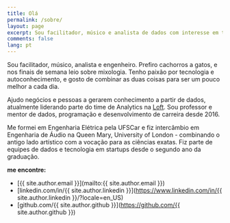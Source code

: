 ```yaml
---
title: Olá
permalink: /sobre/
layout: page
excerpt: Sou facilitador, músico e analista de dados com interesse em tecnologia, programação, produtividade e autoconhecimento.
comments: false
lang: pt
---
```


Sou facilitador, músico, analista e engenheiro. Prefiro cachorros a gatos, e nos finais de semana leio sobre mixologia. Tenho paixão por tecnologia e autoconhecimento, e gosto de combinar as duas coisas para ser um pouco melhor a cada dia.

Ajudo negócios e pessoas a gerarem conhecimento a partir de dados, atualmente liderando parte do time de Analytics na [Loft](https://www.loft.com.br). Sou professor e mentor de dados, programação e desenvolvimento de carreira desde 2016.

Me formei em Engenharia Elétrica pela UFSCar e fiz intercâmbio em Engenharia de Áudio na Queen Mary, University of London - combinando o antigo lado artístico com a vocação para as ciências exatas. Fiz parte de equipes de dados e tecnologia em startups desde o segundo ano da graduação.

**me encontre:**

- [{{ site.author.email }}](mailto:{{ site.author.email }})
- [linkedin.com/in/{{ site.author.linkedin }}](https://www.linkedin.com/in/{{ site.author.linkedin }}/?locale=en_US)
- [github.com/{{ site.author.github }}](https://github.com/{{ site.author.github }})

